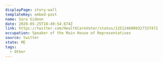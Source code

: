 ```yaml
---
displayPage: story-wall
templateKey: embed-post
name: Sara Gideon
date: 2020-05-25T18:49:54.674Z
link: https://twitter.com/HealthCareVoter/status/1251246009327337472
occupation: Speaker of the Main House of Representatives
source: twitter
state: ME
tags:
  - Other
---
```

